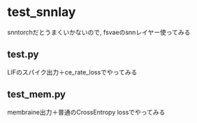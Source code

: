 # test_snnlay
snntorchだとうまくいかないので, fsvaeのsnnレイヤー使ってみる

## test.py
LIFのスパイク出力＋ce_rate_lossでやってみる

## test_mem.py
membraine出力＋普通のCrossEntropy lossでやってみる